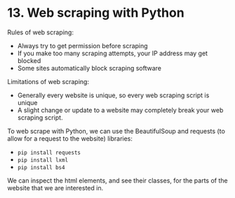 # 13. Web scraping with Python
Rules of web scraping:
- Always try to get permission before scraping
- If you make too many scraping attempts, your IP address may get blocked
- Some sites automatically block scraping software

Limitations of web scraping:
- Generally every website is unique, so every web scraping script is unique
- A slight change or update to a website may completely break your web scraping script. 

To web scrape with Python, we can use the BeautifulSoup and requests (to allow for a request to the website) libraries:
- `pip install requests`
- `pip install lxml`
- `pip install bs4`

We can inspect the html elements, and see their classes, for the parts of the website that we are interested in. 






























